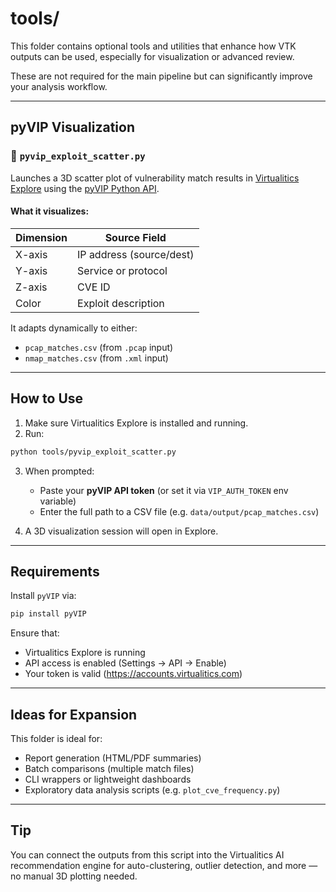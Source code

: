 # tools/

This folder contains optional tools and utilities that enhance how VTK outputs can be used, especially for visualization or advanced review.

These are not required for the main pipeline but can significantly improve your analysis workflow.

---

## pyVIP Visualization

### 📄 `pyvip_exploit_scatter.py`

Launches a 3D scatter plot of vulnerability match results in [Virtualitics Explore](https://www.virtualitics.com) using the [pyVIP Python API](https://docs.virtualitics.com).

#### What it visualizes:

| Dimension   | Source Field             |
|-------------|---------------------------|
| X-axis      | IP address (source/dest)  |
| Y-axis      | Service or protocol       |
| Z-axis      | CVE ID                    |
| Color       | Exploit description       |

It adapts dynamically to either:
- `pcap_matches.csv` (from `.pcap` input)
- `nmap_matches.csv` (from `.xml` input)

---

## How to Use

1. Make sure Virtualitics Explore is installed and running.
2. Run:

```bash
python tools/pyvip_exploit_scatter.py
```

3. When prompted:
   - Paste your **pyVIP API token** (or set it via `VIP_AUTH_TOKEN` env variable)
   - Enter the full path to a CSV file (e.g. `data/output/pcap_matches.csv`)

4. A 3D visualization session will open in Explore.

---

## Requirements

Install `pyVIP` via:

```bash
pip install pyVIP
```

Ensure that:
- Virtualitics Explore is running
- API access is enabled (Settings → API → Enable)
- Your token is valid (https://accounts.virtualitics.com)

---

## Ideas for Expansion

This folder is ideal for:
- Report generation (HTML/PDF summaries)
- Batch comparisons (multiple match files)
- CLI wrappers or lightweight dashboards
- Exploratory data analysis scripts (e.g. `plot_cve_frequency.py`)

---

## Tip

You can connect the outputs from this script into the Virtualitics AI recommendation engine for auto-clustering, outlier detection, and more — no manual 3D plotting needed.
